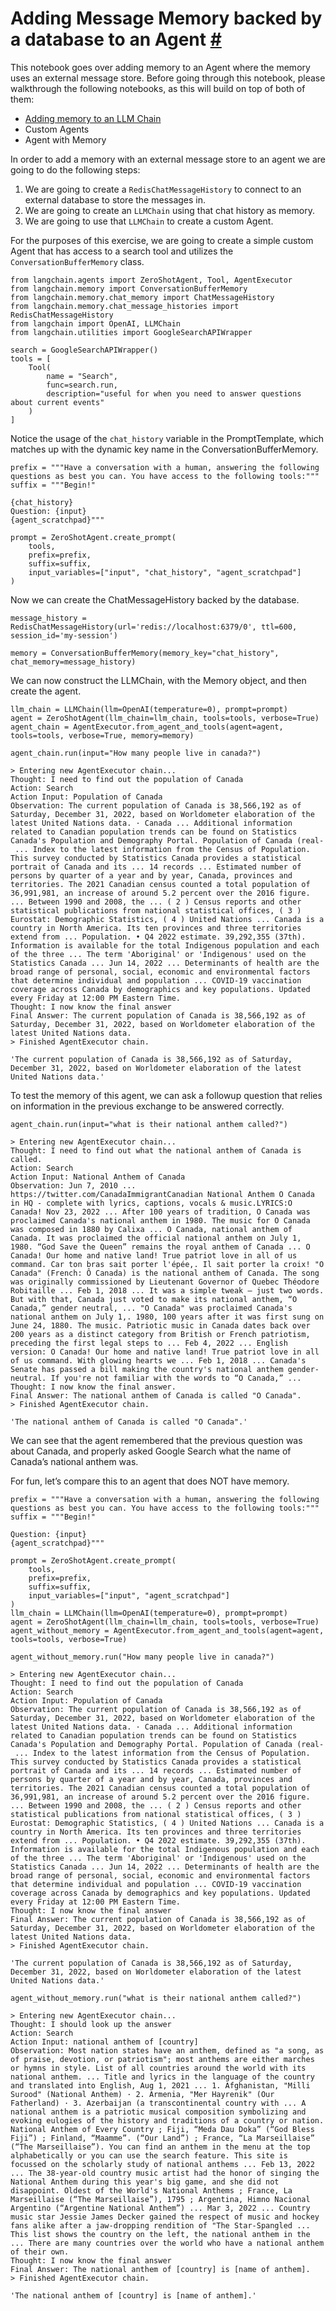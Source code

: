 


 Adding Message Memory backed by a database to an Agent
 [#](#adding-message-memory-backed-by-a-database-to-an-agent "Permalink to this headline")
===================================================================================================================================================



 This notebook goes over adding memory to an Agent where the memory uses an external message store. Before going through this notebook, please walkthrough the following notebooks, as this will build on top of both of them:
 


* [Adding memory to an LLM Chain](adding_memory)
* Custom Agents
* Agent with Memory



 In order to add a memory with an external message store to an agent we are going to do the following steps:
 


1. We are going to create a
 `RedisChatMessageHistory`
 to connect to an external database to store the messages in.
2. We are going to create an
 `LLMChain`
 using that chat history as memory.
3. We are going to use that
 `LLMChain`
 to create a custom Agent.



 For the purposes of this exercise, we are going to create a simple custom Agent that has access to a search tool and utilizes the
 `ConversationBufferMemory`
 class.
 







```
from langchain.agents import ZeroShotAgent, Tool, AgentExecutor
from langchain.memory import ConversationBufferMemory
from langchain.memory.chat_memory import ChatMessageHistory
from langchain.memory.chat_message_histories import RedisChatMessageHistory
from langchain import OpenAI, LLMChain
from langchain.utilities import GoogleSearchAPIWrapper

```










```
search = GoogleSearchAPIWrapper()
tools = [
    Tool(
        name = "Search",
        func=search.run,
        description="useful for when you need to answer questions about current events"
    )
]

```






 Notice the usage of the
 `chat_history`
 variable in the PromptTemplate, which matches up with the dynamic key name in the ConversationBufferMemory.
 







```
prefix = """Have a conversation with a human, answering the following questions as best you can. You have access to the following tools:"""
suffix = """Begin!"

{chat_history}
Question: {input}
{agent_scratchpad}"""

prompt = ZeroShotAgent.create_prompt(
    tools, 
    prefix=prefix, 
    suffix=suffix, 
    input_variables=["input", "chat_history", "agent_scratchpad"]
)

```






 Now we can create the ChatMessageHistory backed by the database.
 







```
message_history = RedisChatMessageHistory(url='redis://localhost:6379/0', ttl=600, session_id='my-session')

memory = ConversationBufferMemory(memory_key="chat_history", chat_memory=message_history)

```






 We can now construct the LLMChain, with the Memory object, and then create the agent.
 







```
llm_chain = LLMChain(llm=OpenAI(temperature=0), prompt=prompt)
agent = ZeroShotAgent(llm_chain=llm_chain, tools=tools, verbose=True)
agent_chain = AgentExecutor.from_agent_and_tools(agent=agent, tools=tools, verbose=True, memory=memory)

```










```
agent_chain.run(input="How many people live in canada?")

```








```
> Entering new AgentExecutor chain...
Thought: I need to find out the population of Canada
Action: Search
Action Input: Population of Canada
Observation: The current population of Canada is 38,566,192 as of Saturday, December 31, 2022, based on Worldometer elaboration of the latest United Nations data. · Canada ... Additional information related to Canadian population trends can be found on Statistics Canada's Population and Demography Portal. Population of Canada (real- ... Index to the latest information from the Census of Population. This survey conducted by Statistics Canada provides a statistical portrait of Canada and its ... 14 records ... Estimated number of persons by quarter of a year and by year, Canada, provinces and territories. The 2021 Canadian census counted a total population of 36,991,981, an increase of around 5.2 percent over the 2016 figure. ... Between 1990 and 2008, the ... ( 2 ) Census reports and other statistical publications from national statistical offices, ( 3 ) Eurostat: Demographic Statistics, ( 4 ) United Nations ... Canada is a country in North America. Its ten provinces and three territories extend from ... Population. • Q4 2022 estimate. 39,292,355 (37th). Information is available for the total Indigenous population and each of the three ... The term 'Aboriginal' or 'Indigenous' used on the Statistics Canada ... Jun 14, 2022 ... Determinants of health are the broad range of personal, social, economic and environmental factors that determine individual and population ... COVID-19 vaccination coverage across Canada by demographics and key populations. Updated every Friday at 12:00 PM Eastern Time.
Thought: I now know the final answer
Final Answer: The current population of Canada is 38,566,192 as of Saturday, December 31, 2022, based on Worldometer elaboration of the latest United Nations data.
> Finished AgentExecutor chain.

```






```
'The current population of Canada is 38,566,192 as of Saturday, December 31, 2022, based on Worldometer elaboration of the latest United Nations data.'

```






 To test the memory of this agent, we can ask a followup question that relies on information in the previous exchange to be answered correctly.
 







```
agent_chain.run(input="what is their national anthem called?")

```








```
> Entering new AgentExecutor chain...
Thought: I need to find out what the national anthem of Canada is called.
Action: Search
Action Input: National Anthem of Canada
Observation: Jun 7, 2010 ... https://twitter.com/CanadaImmigrantCanadian National Anthem O Canada in HQ - complete with lyrics, captions, vocals & music.LYRICS:O Canada! Nov 23, 2022 ... After 100 years of tradition, O Canada was proclaimed Canada's national anthem in 1980. The music for O Canada was composed in 1880 by Calixa ... O Canada, national anthem of Canada. It was proclaimed the official national anthem on July 1, 1980. “God Save the Queen” remains the royal anthem of Canada ... O Canada! Our home and native land! True patriot love in all of us command. Car ton bras sait porter l'épée,. Il sait porter la croix! "O Canada" (French: Ô Canada) is the national anthem of Canada. The song was originally commissioned by Lieutenant Governor of Quebec Théodore Robitaille ... Feb 1, 2018 ... It was a simple tweak — just two words. But with that, Canada just voted to make its national anthem, “O Canada,” gender neutral, ... "O Canada" was proclaimed Canada's national anthem on July 1,. 1980, 100 years after it was first sung on June 24, 1880. The music. Patriotic music in Canada dates back over 200 years as a distinct category from British or French patriotism, preceding the first legal steps to ... Feb 4, 2022 ... English version: O Canada! Our home and native land! True patriot love in all of us command. With glowing hearts we ... Feb 1, 2018 ... Canada's Senate has passed a bill making the country's national anthem gender-neutral. If you're not familiar with the words to “O Canada,” ...
Thought: I now know the final answer.
Final Answer: The national anthem of Canada is called "O Canada".
> Finished AgentExecutor chain.

```






```
'The national anthem of Canada is called "O Canada".'

```






 We can see that the agent remembered that the previous question was about Canada, and properly asked Google Search what the name of Canada’s national anthem was.
 



 For fun, let’s compare this to an agent that does NOT have memory.
 







```
prefix = """Have a conversation with a human, answering the following questions as best you can. You have access to the following tools:"""
suffix = """Begin!"

Question: {input}
{agent_scratchpad}"""

prompt = ZeroShotAgent.create_prompt(
    tools, 
    prefix=prefix, 
    suffix=suffix, 
    input_variables=["input", "agent_scratchpad"]
)
llm_chain = LLMChain(llm=OpenAI(temperature=0), prompt=prompt)
agent = ZeroShotAgent(llm_chain=llm_chain, tools=tools, verbose=True)
agent_without_memory = AgentExecutor.from_agent_and_tools(agent=agent, tools=tools, verbose=True)

```










```
agent_without_memory.run("How many people live in canada?")

```








```
> Entering new AgentExecutor chain...
Thought: I need to find out the population of Canada
Action: Search
Action Input: Population of Canada
Observation: The current population of Canada is 38,566,192 as of Saturday, December 31, 2022, based on Worldometer elaboration of the latest United Nations data. · Canada ... Additional information related to Canadian population trends can be found on Statistics Canada's Population and Demography Portal. Population of Canada (real- ... Index to the latest information from the Census of Population. This survey conducted by Statistics Canada provides a statistical portrait of Canada and its ... 14 records ... Estimated number of persons by quarter of a year and by year, Canada, provinces and territories. The 2021 Canadian census counted a total population of 36,991,981, an increase of around 5.2 percent over the 2016 figure. ... Between 1990 and 2008, the ... ( 2 ) Census reports and other statistical publications from national statistical offices, ( 3 ) Eurostat: Demographic Statistics, ( 4 ) United Nations ... Canada is a country in North America. Its ten provinces and three territories extend from ... Population. • Q4 2022 estimate. 39,292,355 (37th). Information is available for the total Indigenous population and each of the three ... The term 'Aboriginal' or 'Indigenous' used on the Statistics Canada ... Jun 14, 2022 ... Determinants of health are the broad range of personal, social, economic and environmental factors that determine individual and population ... COVID-19 vaccination coverage across Canada by demographics and key populations. Updated every Friday at 12:00 PM Eastern Time.
Thought: I now know the final answer
Final Answer: The current population of Canada is 38,566,192 as of Saturday, December 31, 2022, based on Worldometer elaboration of the latest United Nations data.
> Finished AgentExecutor chain.

```






```
'The current population of Canada is 38,566,192 as of Saturday, December 31, 2022, based on Worldometer elaboration of the latest United Nations data.'

```










```
agent_without_memory.run("what is their national anthem called?")

```








```
> Entering new AgentExecutor chain...
Thought: I should look up the answer
Action: Search
Action Input: national anthem of [country]
Observation: Most nation states have an anthem, defined as "a song, as of praise, devotion, or patriotism"; most anthems are either marches or hymns in style. List of all countries around the world with its national anthem. ... Title and lyrics in the language of the country and translated into English, Aug 1, 2021 ... 1. Afghanistan, "Milli Surood" (National Anthem) · 2. Armenia, "Mer Hayrenik" (Our Fatherland) · 3. Azerbaijan (a transcontinental country with ... A national anthem is a patriotic musical composition symbolizing and evoking eulogies of the history and traditions of a country or nation. National Anthem of Every Country ; Fiji, “Meda Dau Doka” (“God Bless Fiji”) ; Finland, “Maamme”. (“Our Land”) ; France, “La Marseillaise” (“The Marseillaise”). You can find an anthem in the menu at the top alphabetically or you can use the search feature. This site is focussed on the scholarly study of national anthems ... Feb 13, 2022 ... The 38-year-old country music artist had the honor of singing the National Anthem during this year's big game, and she did not disappoint. Oldest of the World's National Anthems ; France, La Marseillaise (“The Marseillaise”), 1795 ; Argentina, Himno Nacional Argentino (“Argentine National Anthem”) ... Mar 3, 2022 ... Country music star Jessie James Decker gained the respect of music and hockey fans alike after a jaw-dropping rendition of "The Star-Spangled ... This list shows the country on the left, the national anthem in the ... There are many countries over the world who have a national anthem of their own.
Thought: I now know the final answer
Final Answer: The national anthem of [country] is [name of anthem].
> Finished AgentExecutor chain.

```






```
'The national anthem of [country] is [name of anthem].'

```








